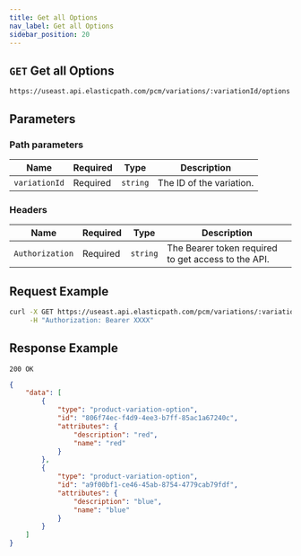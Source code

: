 ```yaml
---
title: Get all Options
nav_label: Get all Options
sidebar_position: 20
---
```


## `GET` Get all Options

```http
https://useast.api.elasticpath.com/pcm/variations/:variationId/options
```

## Parameters

### Path parameters

| Name          | Required | Type     | Description              |
| ------------- | -------- | -------- | ------------------------ |
| `variationId` | Required | `string` | The ID of the variation. |

### Headers

| Name            | Required | Type     | Description                                         |
| --------------- | -------- | -------- | --------------------------------------------------- |
| `Authorization` | Required | `string` | The Bearer token required to get access to the API. |

## Request Example

```bash
curl -X GET https://useast.api.elasticpath.com/pcm/variations/:variationId/options \
     -H "Authorization: Bearer XXXX"
```

## Response Example

`200 OK`

```json
{
    "data": [
        {
            "type": "product-variation-option",
            "id": "806f74ec-f4d9-4ee3-b7ff-85ac1a67240c",
            "attributes": {
                "description": "red",
                "name": "red"
            }
        },
        {
            "type": "product-variation-option",
            "id": "a9f00bf1-ce46-45ab-8754-4779cab79fdf",
            "attributes": {
                "description": "blue",
                "name": "blue"
            }
        }
    ]
}
```
